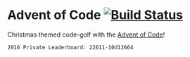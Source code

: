 # Advent of Code [![Build Status](https://circleci.com/gh/antoligy/advent-of-code.png?style=shield&circle-token=64eaddbea29e626cd6010dcc86bfb51158d3c885)](https://circleci.com/gh/antoligy/advent-of-code)



Christmas themed code-golf with the [Advent of Code](http://adventofcode.com/)!

```
2016 Private Leaderboard: 22611-10d12664
```
